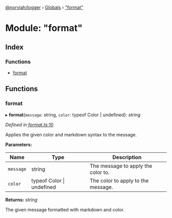 [@norviah/logger](../README.md) › [Globals](../globals.md) › ["format"](_format_.md)

# Module: "format"

## Index

### Functions

* [format](_format_.md#format)

## Functions

###  format

▸ **format**(`message`: string, `color`: typeof Color | undefined): *string*

*Defined in [format.ts:10](https://github.com/norviah/logger/blob/d822869/src/format.ts#L10)*

Applies the given color and markdown syntax to the message.

**Parameters:**

Name | Type | Description |
------ | ------ | ------ |
`message` | string | The message to apply the color to. |
`color` | typeof Color &#124; undefined | The color to apply to the message. |

**Returns:** *string*

The given message formatted with markdown and color.
